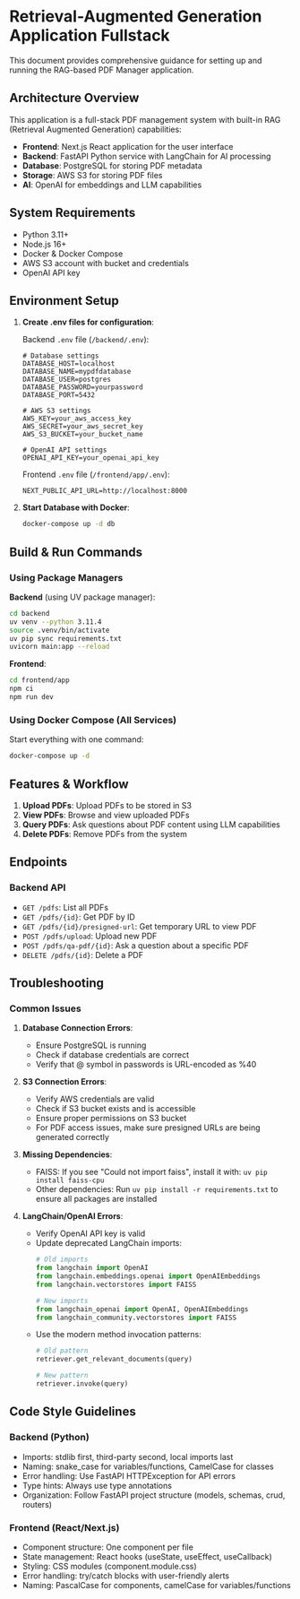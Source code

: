 # Retrieval-Augmented Generation Application Fullstack

This document provides comprehensive guidance for setting up and running the RAG-based PDF Manager application.

## Architecture Overview

This application is a full-stack PDF management system with built-in RAG (Retrieval Augmented Generation) capabilities:

- **Frontend**: Next.js React application for the user interface
- **Backend**: FastAPI Python service with LangChain for AI processing
- **Database**: PostgreSQL for storing PDF metadata
- **Storage**: AWS S3 for storing PDF files
- **AI**: OpenAI for embeddings and LLM capabilities

## System Requirements

- Python 3.11+
- Node.js 16+
- Docker & Docker Compose
- AWS S3 account with bucket and credentials
- OpenAI API key

## Environment Setup

1. **Create .env files for configuration**:

   Backend `.env` file (`/backend/.env`):
   ```
   # Database settings
   DATABASE_HOST=localhost
   DATABASE_NAME=mypdfdatabase
   DATABASE_USER=postgres
   DATABASE_PASSWORD=yourpassword
   DATABASE_PORT=5432

   # AWS S3 settings
   AWS_KEY=your_aws_access_key
   AWS_SECRET=your_aws_secret_key
   AWS_S3_BUCKET=your_bucket_name

   # OpenAI API settings
   OPENAI_API_KEY=your_openai_api_key
   ```

   Frontend `.env` file (`/frontend/app/.env`):
   ```
   NEXT_PUBLIC_API_URL=http://localhost:8000
   ```

2. **Start Database with Docker**:
   ```bash
   docker-compose up -d db
   ```

## Build & Run Commands

### Using Package Managers

**Backend** (using UV package manager):
```bash
cd backend
uv venv --python 3.11.4
source .venv/bin/activate
uv pip sync requirements.txt
uvicorn main:app --reload
```

**Frontend**:
```bash
cd frontend/app
npm ci
npm run dev
```

### Using Docker Compose (All Services)

Start everything with one command:
```bash
docker-compose up -d
```

## Features & Workflow

1. **Upload PDFs**: Upload PDFs to be stored in S3
2. **View PDFs**: Browse and view uploaded PDFs
3. **Query PDFs**: Ask questions about PDF content using LLM capabilities
4. **Delete PDFs**: Remove PDFs from the system

## Endpoints

### Backend API

- `GET /pdfs`: List all PDFs
- `GET /pdfs/{id}`: Get PDF by ID
- `GET /pdfs/{id}/presigned-url`: Get temporary URL to view PDF
- `POST /pdfs/upload`: Upload new PDF
- `POST /pdfs/qa-pdf/{id}`: Ask a question about a specific PDF
- `DELETE /pdfs/{id}`: Delete a PDF

## Troubleshooting

### Common Issues

1. **Database Connection Errors**:
   - Ensure PostgreSQL is running
   - Check if database credentials are correct
   - Verify that @ symbol in passwords is URL-encoded as %40

2. **S3 Connection Errors**:
   - Verify AWS credentials are valid
   - Check if S3 bucket exists and is accessible
   - Ensure proper permissions on S3 bucket
   - For PDF access issues, make sure presigned URLs are being generated correctly

3. **Missing Dependencies**:
   - FAISS: If you see "Could not import faiss", install it with: `uv pip install faiss-cpu`
   - Other dependencies: Run `uv pip install -r requirements.txt` to ensure all packages are installed

4. **LangChain/OpenAI Errors**:
   - Verify OpenAI API key is valid
   - Update deprecated LangChain imports:
     ```python
     # Old imports
     from langchain import OpenAI
     from langchain.embeddings.openai import OpenAIEmbeddings
     from langchain.vectorstores import FAISS
     
     # New imports
     from langchain_openai import OpenAI, OpenAIEmbeddings
     from langchain_community.vectorstores import FAISS
     ```
   - Use the modern method invocation patterns:
     ```python
     # Old pattern
     retriever.get_relevant_documents(query)
     
     # New pattern
     retriever.invoke(query)
     ```

## Code Style Guidelines

### Backend (Python)
* Imports: stdlib first, third-party second, local imports last
* Naming: snake_case for variables/functions, CamelCase for classes
* Error handling: Use FastAPI HTTPException for API errors
* Type hints: Always use type annotations
* Organization: Follow FastAPI project structure (models, schemas, crud, routers)

### Frontend (React/Next.js)
* Component structure: One component per file
* State management: React hooks (useState, useEffect, useCallback)
* Styling: CSS modules (component.module.css)
* Error handling: try/catch blocks with user-friendly alerts
* Naming: PascalCase for components, camelCase for variables/functions
